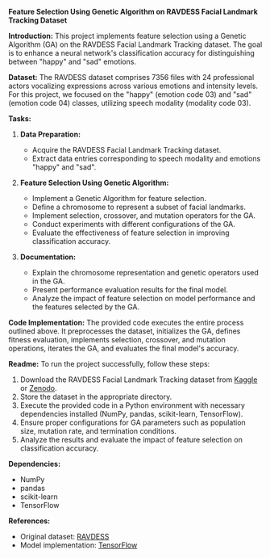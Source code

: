 **Feature Selection Using Genetic Algorithm on RAVDESS Facial Landmark Tracking Dataset**

**Introduction:**
This project implements feature selection using a Genetic Algorithm (GA) on the RAVDESS Facial Landmark Tracking dataset. The goal is to enhance a neural network's classification accuracy for distinguishing between "happy" and "sad" emotions.

**Dataset:**
The RAVDESS dataset comprises 7356 files with 24 professional actors vocalizing expressions across various emotions and intensity levels. For this project, we focused on the "happy" (emotion code 03) and "sad" (emotion code 04) classes, utilizing speech modality (modality code 03).

**Tasks:**

1. **Data Preparation:**
   - Acquire the RAVDESS Facial Landmark Tracking dataset.
   - Extract data entries corresponding to speech modality and emotions "happy" and "sad".

2. **Feature Selection Using Genetic Algorithm:**
   - Implement a Genetic Algorithm for feature selection.
   - Define a chromosome to represent a subset of facial landmarks.
   - Implement selection, crossover, and mutation operators for the GA.
   - Conduct experiments with different configurations of the GA.
   - Evaluate the effectiveness of feature selection in improving classification accuracy.

3. **Documentation:**
   - Explain the chromosome representation and genetic operators used in the GA.
   - Present performance evaluation results for the final model.
   - Analyze the impact of feature selection on model performance and the features selected by the GA.

**Code Implementation:**
The provided code executes the entire process outlined above. It preprocesses the dataset, initializes the GA, defines fitness evaluation, implements selection, crossover, and mutation operations, iterates the GA, and evaluates the final model's accuracy.

**Readme:**
To run the project successfully, follow these steps:
1. Download the RAVDESS Facial Landmark Tracking dataset from [Kaggle](https://www.kaggle.com/datasets/uwrfkaggler/ravdess-facial-landmark-tracking) or [Zenodo](https://zenodo.org/records/3255102).
2. Store the dataset in the appropriate directory.
3. Execute the provided code in a Python environment with necessary dependencies installed (NumPy, pandas, scikit-learn, TensorFlow).
4. Ensure proper configurations for GA parameters such as population size, mutation rate, and termination conditions.
5. Analyze the results and evaluate the impact of feature selection on classification accuracy.

**Dependencies:**
- NumPy
- pandas
- scikit-learn
- TensorFlow

**References:**
- Original dataset: [RAVDESS](https://www.kaggle.com/datasets/uwrfkaggler/ravdess-facial-landmark-tracking)
- Model implementation: [TensorFlow](https://www.tensorflow.org/)
